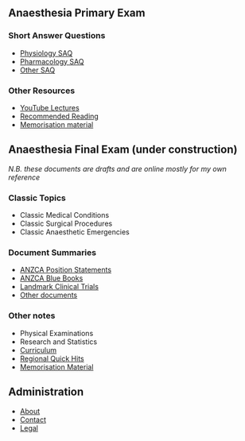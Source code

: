 ## Anaesthesia Primary Exam

### Short Answer Questions
- [Physiology SAQ](pex/saqs/physiology/)
- [Pharmacology SAQ](pex/saqs/pharmacology/)
- [Other SAQ](pex/saqs/other/)

### Other Resources
- [YouTube Lectures](pex/other/lectures.md)
- [Recommended Reading](pex/other/recommended_reading.md)
- [Memorisation material](pex/other/memorisation_material/index.md)

## Anaesthesia Final Exam (under construction)

*N.B. these documents are drafts and are online mostly for my own reference*

### Classic Topics
- Classic Medical Conditions
- Classic Surgical Procedures
- Classic Anaesthetic Emergencies

### Document Summaries
- [ANZCA Position Statements](fex/summaries/anzca_ps/)
- [ANZCA Blue Books](fex/summaries/blue_books/)
- [Landmark Clinical Trials](fex/summaries/trials/)
- [Other documents](fex/summaries/other)

### Other notes
- Physical Examinations
- Research and Statistics
- [Curriculum](fex/other/curriculum/)
- [Regional Quick Hits](fex/other/regional_quick_hits/)
- [Memorisation Material](fex/other/misc/memorisation_nick_eaddy.pdf)

## Administration
- [About](admin/about_ketamine_nightmares.md)
- [Contact](admin/contact.md)
- [Legal](admin/legal.md)